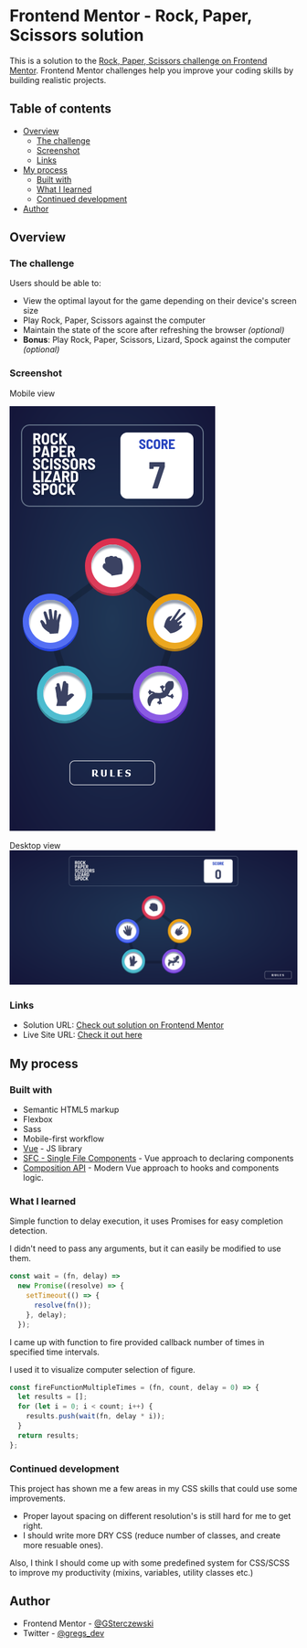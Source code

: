# Frontend Mentor - Rock, Paper, Scissors solution

This is a solution to the [Rock, Paper, Scissors challenge on Frontend Mentor](https://www.frontendmentor.io/challenges/rock-paper-scissors-game-pTgwgvgH). Frontend Mentor challenges help you improve your coding skills by building realistic projects.

## Table of contents

- [Overview](#overview)
  - [The challenge](#the-challenge)
  - [Screenshot](#screenshot)
  - [Links](#links)
- [My process](#my-process)
  - [Built with](#built-with)
  - [What I learned](#what-i-learned)
  - [Continued development](#continued-development)
- [Author](#author)

## Overview

### The challenge

Users should be able to:

- View the optimal layout for the game depending on their device's screen size
- Play Rock, Paper, Scissors against the computer
- Maintain the state of the score after refreshing the browser _(optional)_
- **Bonus**: Play Rock, Paper, Scissors, Lizard, Spock against the computer _(optional)_

### Screenshot

Mobile view

![](./screenshot_mobile.png)

Desktop view
![](./screenshot_desktop.png)

### Links

- Solution URL: [Check out solution on Frontend Mentor](https://your-solution-url.com)
- Live Site URL: [Check it out here](https://gs-rock-paper-scissors.vercel.app)

## My process

### Built with

- Semantic HTML5 markup
- Flexbox
- Sass
- Mobile-first workflow
- [Vue](https://vuejs.org/) - JS library
- [SFC - Single File Components](https://vuejs.org/v2/guide/single-file-components.html) - Vue approach to declaring components
- [Composition API](https://v3.vuejs.org/guide/composition-api-introduction.html) - Modern Vue approach to hooks and components logic.

### What I learned

Simple function to delay execution, it uses Promises for easy completion detection.

I didn't need to pass any arguments, but it can easily be modified to use them.

```js
const wait = (fn, delay) =>
  new Promise((resolve) => {
    setTimeout(() => {
      resolve(fn());
    }, delay);
  });
```

I came up with function to fire provided callback number of times in specified time intervals.

I used it to visualize computer selection of figure.

```js
const fireFunctionMultipleTimes = (fn, count, delay = 0) => {
  let results = [];
  for (let i = 0; i < count; i++) {
    results.push(wait(fn, delay * i));
  }
  return results;
};
```

### Continued development

This project has shown me a few areas in my CSS skills that could use some improvements.

- Proper layout spacing on different resolution's is still hard for me to get right.
- I should write more DRY CSS (reduce number of classes, and create more resuable ones).

Also, I think I should come up with some predefined system for CSS/SCSS to improve my productivity (mixins, variables, utility classes etc.)

## Author

- Frontend Mentor - [@GSterczewski](https://www.frontendmentor.io/profile/GSterczewski)
- Twitter - [@gregs_dev](https://twitter.com/gregs_dev)
